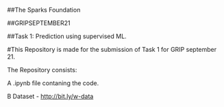 
##The Sparks Foundation

##GRIPSEPTEMBER21

##Task 1: Prediction using supervised ML.

#This Repository is made for the submission of Task 1 for GRIP september 21.

The Repository consists:

A .ipynb file contaning the code.

B Dataset - http://bit.ly/w-data
